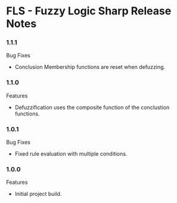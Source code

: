 # FLS - Fuzzy Logic Sharp Release Notes

### 1.1.1
Bug Fixes
+ Conclusion Membership functions are reset when defuzzing.

### 1.1.0
Features
+ Defuzzification uses the composite function of the conclustion functions.

### 1.0.1
Bug Fixes
+ Fixed rule evaluation with multiple conditions.

### 1.0.0
Features
+ Initial project build.
